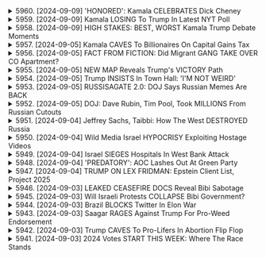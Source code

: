 <details>
<summary>5960. [2024-09-09] 'HONORED': Kamala CELEBRATES Dick Cheney</summary><br>

<a href="https://www.youtube.com/watch?v=yJJINOuSt8Y" target="_blank">
    <img src="https://img.youtube.com/vi/yJJINOuSt8Y/maxresdefault.jpg" 
        alt="[Youtube]" width="200">
</a>

# 'HONORED': Kamala CELEBRATES Dick Cheney

以下是根據提供的文字片段，所整理的重點和歸納，以條列格式呈現，力求客觀和正式：

**核心論點：對政治立場背書（尤其是共和黨成員）對選舉影響的分析**

*   **對共和黨成員背書的影響評估**: 影片的核心是探討前共和黨成員（例如 Liz Cheney, Dick Cheney，Bush administration）對選舉的影響力及其效果是否被過大評估。
*   **目標選民群體分析**: 主要關注對象是居住在美國經濟較發達地區（例如維吉尼亞州北部）的中高收入家庭（資產超過百萬美元）以及軍工複合體相關人士，此群體普遍對傳統共和黨政治人物較為支持。

**重要觀點與論述：**

*   **政治立場與個人經歷的影響**: 此群體經歷了與一般大眾不同的個人經歷，過去20年經濟狀況良好、財富增長，因此對歷史事件和政治立場的認知可能與普通民眾有所不同。
*   **個人利益與政治立場的關聯**: 認為此人群體的政治立場更多是基於個人的經濟利益，而非基於普遍的政治理念。
*   **選舉影響力被高估**: 表達了對此人群體在決策層面能夠左右選舉結果的怀疑，認為他們的政治立場和投票傾向很早就已經固定，不太可能在短時間內改變。
*    **RFK 的投票層**: 認為對 RFK (Robert F. Kennedy) 的支持可能導致部分选民不投票給特朗普。
*   **共和黨成員的立場**: 許多共和黨成員、前共和黨員反對特朗普。

**影片參與者的觀點**:

*   **對共和黨成員背書的看法**: 認為那些背書的共和黨成員對選舉影響不大。
*   **對共和黨成員更生的質疑**: 認為試圖改變這些人的政治立場在道德上是令人反感的。
*   **對影片和獨立媒體的支持**: 呼籲觀眾讚好影片、留下評論，並支持獨立媒體發展。

**總結**:

影片主要質疑了傳統權勢人物的政治背書對於選舉的实际影響，並分析了特定選民群體的政治立場。強調個人利益和歷史經驗可能塑造人們的政治觀點，並對改变已定立場的有效性提出质疑。
</details>

<details>
<summary>5959. [2024-09-09] Kamala LOSING To Trump In Latest NYT Poll</summary><br>

<a href="https://www.youtube.com/watch?v=wL4Q-46QTus" target="_blank">
    <img src="https://img.youtube.com/vi/wL4Q-46QTus/maxresdefault.jpg" 
        alt="[Youtube]" width="200">
</a>

# Kamala LOSING To Trump In Latest NYT Poll

## 卡玛拉·哈里斯与唐纳德·特朗普总统大选关键洞察分析：摘要

以下是对提供的文本进行整理和分析的关键点，以小节及条列格式呈现：

**一、总体态势：势均力敌与高不确定性**

*   **持续胶着：**  此次大选是历史上非常紧迫的一次，双方支持率差距极小，与2020年大选的态势十分接近(仅0.6%)。
*   **误差风险：** 选民调查可能不准确，即使误差为1%，也可能导致选举结果发生巨大改变，从而使特朗普胜选。
*   **决定性因素：** 关键在于几个摆荡州的选情（密西根州、威斯康辛州、宾夕法尼亚州、佐治亚州、亚利桑纳州、内华达州）。
*   **重大事件影响：** 大选将是短促的进程，任何重大事件，包括总统辩论和意外失误都可能左右大选方向。

**二、选情分析与风险评估**

*   **选民调查可靠性受质疑：** 2020年和2022年选民调查均未能正确预测共和党选民的支持率。 目前，人们对于选民调查的精确度仍然怀疑。
*   **选情剧变的可能性：** 随着选举日临近，选情有随时改变的可能，选民偏好发生突变。
*   **“十月惊奇”风险：** 选情有随时爆出“十月惊奇”的可能性，即在选举前突然事件或信息曝光改变选情。

**三、关键因素与潜在影响**

*   **辩论的重要性：** 有两场总统辩论。辩论的结果将会直接影响选情。
*   **重大新闻事件的影响：** 选情受到重大新闻事件的影响至关重要，可能会导致战局发生重大转变。

**四、对现有选民调查的质疑**

*   **修正：** 现有选民调查在处理共和党选民支持度时可能存在偏差。
*   **猜测：** 对选民调查准确度的评估只能停留在猜测阶段。

**五、结论**

*  此次大选是一个历史性的争论，但其结果是不可预测的，即使是微小的差异也可能决定大选的最终结果。
*  选情十分接近，选民调查结果可能存在误差，决定关键是摆动州的选情以及重大新闻事件的处理，这些都会左右最终的选举结果。
</details>

<details>
<summary>5958. [2024-09-09] HIGH STAKES: BEST, WORST Kamala Trump Debate Moments</summary><br>

<a href="https://www.youtube.com/watch?v=m8i_9eSfWcU" target="_blank">
    <img src="https://img.youtube.com/vi/m8i_9eSfWcU/maxresdefault.jpg" 
        alt="[Youtube]" width="200">
</a>

# HIGH STAKES: BEST, WORST Kamala Trump Debate Moments

## 美國總統/副總統候選人辯論分析重點整理

以下就提供之文字記錄進行整理分析，主要聚焦於對辯論及候選人預期的討論，著重客觀呈現而非傾向：

### 一. 辯論前的局勢分析與候選人評估

1.  **世論調查與選情：** 目前選情呈現膠著狀態，世論調查結果對候選人表現有重要影響。
2.  **卡瑪拉·哈里斯（Kamala Harris）：**
    *   **期望值：** 相對較低，被認為有利於其表現。媒體普遍對其期望較低，因此即使表現平平，仍可被認為超越預期。
    *   **形象：** 被塑造為謹慎且神經質的政治家，不擅長應對突發狀況的可能性較高。
    *   **優勢：** 若能以自信且莊重的姿態，在辯論中與對手一較高下的話，則將大幅超出預期。
3.  **唐納·川普（Donald Trump）：**
    *   **期望值：** 很高，因為其在2016年的辯論中表現出色，並且廣受關注。
    *   **風險：** 對於長久未參與類似的辯論，存在狀態不佳的風險。
    *   **評估：** 被評為最優秀的政治辯論家之一，但需考量8年前與現今的狀態差異。

### 二. 辯論策略與候選人表現預期

1.  **哈里斯的策略：**
    *   目標： 僅僅是能以自信且莊重的姿態，在辯論中與對手一較高下，就能超出預期。
    *   關注點： 如何克服謹慎謹小慎微的形象，並在辯論中表現出自信。
2.  **川普的策略：**
    *   目標： 維持自身在辯論領域的優勢，並展現其政治辯論才能。
    *   挑戰：  克服長期未參與辯論可能造成的狀態落後，並與8年前的表現相媲美。

### 三. 媒體影響與觀眾期望

1.  **媒體偏見：** 大多數媒體（除福斯新聞及保守派媒體）傾向於支持哈里斯，且期望她能展現出良好表現。
2.  **觀眾期望：** 鑒於過往的辯論表現，觀眾對川普的期望極高，而對哈里斯的期望則相對較低。

### 四. 預期活動及支持方式

1.  **現場直播：** 團隊計劃於現場直播辯論過程，並在節目中為觀眾提供即時評論。
2.  **互動環節：** 鼓勵觀眾參與提問，並透過社群媒體進行互動。
3.  **贊助方式：** 鼓勵觀眾透過訂閱會員或瀏覽網站等方式支持獨立媒體的發展。
</details>

<details>
<summary>5957. [2024-09-05] Kamala CAVES To Billionaires On Capital Gains Tax</summary><br>

<a href="https://www.youtube.com/watch?v=uLILZorSnqg" target="_blank">
    <img src="https://img.youtube.com/vi/uLILZorSnqg/maxresdefault.jpg" 
        alt="[Youtube]" width="200">
</a>

# Kamala CAVES To Billionaires On Capital Gains Tax

好的，以下是關於上述對話內容的，以客觀、正式用語整理的重點摘要，分為幾個小節，並採用條列格式：

**一、政策細節的缺失與模糊性**

*   **缺乏具體政策細節：** 報導指出，現有政治人物 (尤其哈里斯和川普) 的競選活動，缺乏對重要政策議題 (如社會保障、食品價格管制、關稅等) 的詳細說明。競選團隊往往未能提供具體且可行的實施計畫，導致媒體和選民難以評估政策影響。
*   **政策立場的模糊和矛盾：** 候選人可能在不同場合或在不同議題上表現出模糊或矛盾的立場，例如哈里斯曾支持的預算削減計畫，與她現在的態度有所不同。
*   **政策細節的迴避：** 當記者追問政策實施細節時，競選團隊有時會迴避問題或拒絕提供進一步解釋。

**二、競選計畫的複雜性和可信度**

*   **Project 2025 的深度計畫：** 競選團隊如 Project 2025，制定了詳細的計畫，但這些計畫的規模龐大，可能構成負債或帶來風險。
*   **政策分析的難度：** 由於缺乏詳細的政策說明，分析人員難以評估競選承諾如何影響經濟和社會，例如預計的GDP增長或對特定產業的影響。
*   **競選承諾的可信度問題：** 候選人做出的承諾是否可信，以及他們是否真正了解其政策的影響，成為選民質疑的焦點。

**三、產業與勞動力議題**

*   **農業依賴移民勞動力：** 農業等產業高度依賴廉價的移民勞動力，候選人對移民政策的立場可能對這些產業造成重大影響。
*   **移民政策的複雜性與成本：** 大規模驅逐或拘留移民不僅涉及道德問題，還伴隨著高昂的經濟和後勤成本。

**四、競選資訊的分析與解讀**

*   **政策記者面臨的挑戰：** 政策記者在分析競選承諾方面面臨著困難，需要深入研究政策細節，並評估其影響。
*   **選舉資訊的價值：** 在混亂的資訊環境中，梳理選舉資訊，揭示候選人的真實立場和意圖，對於公民做出明智的選擇至關重要。

**五、影視文化與政治的連結**

*   影片《Idiocracy》的相似性：影片中總統的計畫與某些候選人的競選策略相似，強調了簡化問題、缺乏細節的傾向。

總體而言，對話內容揭示了現有政治競選活動中的一些普遍問題，例如政策缺乏透明度、缺乏具體細節、以及選民在評估候選人立場方面面臨的挑戰，並強調了獨立媒體在資訊環境中提供深入分析的重要性。
</details>

<details>
<summary>5956. [2024-09-05] FACT FROM FICTION: Did Migrant GANG TAKE OVER CO Apartment?</summary><br>

<a href="https://www.youtube.com/watch?v=ZL5gFQgQ8lw" target="_blank">
    <img src="https://img.youtube.com/vi/ZL5gFQgQ8lw/maxresdefault.jpg" 
        alt="[Youtube]" width="200">
</a>

# FACT FROM FICTION: Did Migrant GANG TAKE OVER CO Apartment?

**概要:** 這個演講重點討論了一個關於移民和房東貪污的假新聞事件，該事件廣泛傳播。演講者批判性地分析了該事件、媒體報導和可能存在的政治動機，強調了核實資訊的重要性。

**關鍵重點:**

*   **事件始末:** 關於某公寓大樓的假消息，聲稱移民團體參與犯罪活動及佔據公寓大樓，傳播速度非常快。但事實上，這是由貪污的公寓房東策劃，以逃避修繕和法庭訴訟。
*   **媒體回應:** 演講者點出，儘管當地官員和公寓大樓住戶都否認該消息，但假新聞仍然被廣泛傳播，顯示媒體偏見和缺乏驗證資訊的機制。
*   **政治動機:** 演講者認為，該虛假消息的出現與政治因素有關，特別是指出移民問題是政治人物（例如前總統川普）關注的焦點，並且虛假消息被用來煽動對移民人群體的負面情緒。
*   **房東的惡劣行為:** 該公寓房東長期拖欠維修費用和法庭訴訟，利用虛假事件轉移公眾注意力，逃避責任。
*   **信息核實的重要性:** 演講者強調了在消費媒體信息時，核實信息來源、辨識偏見的重要性。
*   **對媒體生態的批判:** 演講者質疑了傳統媒體和社交媒體在傳播真實信息、防止假消息擴散方面的作用。
*   **行動呼籲:** 鼓勵觀眾關注 Breaking Points 官方網站，支持獨立媒體的發展。

**總結：**

本次演講深入分析了一個社會事件背後的真相，並揭示了假新聞背後的政治動機和媒體生態中的問題。演講者呼籲大眾提高警惕，積極核實資訊，支持獨立媒體的發展。這是一個關於媒體素養、政治意識和社會責任的重要演講。
</details>

<details>
<summary>5955. [2024-09-05] NEW MAP Reveals Trump's VICTORY Path</summary><br>

<a href="https://www.youtube.com/watch?v=qSSsAOStXNg" target="_blank">
    <img src="https://img.youtube.com/vi/qSSsAOStXNg/maxresdefault.jpg" 
        alt="[Youtube]" width="200">
</a>

# NEW MAP Reveals Trump's VICTORY Path

## 焦點整理：美國總統選舉分析 (基於文本内容)

以下整理文本內容之重點，採用小節歸納和條列式呈現，力求清晰和客觀：

**I. 总体选情概览**

*   **选情趨勢：** 數據顯示，即使在民主黨全國大會後，卡瑪拉·哈里斯的選情並未顯著提升，與她所應有的上升空間相較之下，表現平平。
*   **預測模型：** Nate Silver (知名數據分析師) 的預測模型，目前傾向於特朗普勝選（選舉人票方面）。Polymarket (一個線上賭徒平台) 亦顯示特朗普略有領先。

**II. 各州民意調查分析**

*   **摇摆州表现：** 哈里斯在关键摇摆州的民意調查數據，表現平庸，未見會議效應顯著提升。
*   **民調數據考量：** Nate Silver 的模型，會忽略會議後的短暫民調上漲趨勢，認為這屬臨時現象。

**III. 人口統計學分析 (重點關注世代/性別)**

*   **Z世代 (18-29歲) 性別差異：** Z世代的男女投票傾向差异极大，年輕女性倾向于哈里斯，而年輕男性則幾乎不支持她。
*   **教育程度影響:** 參與大學教育的人數比例可能扭曲政治、文化，甚至影響收入分配。目前大學女性的比例呈現上升趨勢。
*   **整體性別差異：** 美国政治中长期存在性别差异，但世代間的性别差异呈现出比以往更大的趋势。

**IV. 選票比重及預測分析**

*   **選舉人票預測：** Nate Silver 的預測模型目前顯示特朗普的選舉人票胜選机率为 55%； Polymarket 平台则顯示特朗普的胜率略高于哈里斯。
*   **民意調查穩定性：** 數據顯示，目前的选情相對穩定，哈里斯可能缺乏大幅提升的支持度。

**V. 其他重要資訊**

*   **數據來源：** 分析依託 NBC 新闻/詹兹民意调查、Nate Silver 模型和 Polymarket 平台等數據來源。
*   **競選策略考量：**  民主黨全国代表大会可能没有产生预期的“反弹效应”，這意味著哈里斯在之後的選戦中可能需要調整策略
</details>

<details>
<summary>5954. [2024-09-05] Trump INSISTS In Town Hall: 'I'M NOT WEIRD'</summary><br>

<a href="https://www.youtube.com/watch?v=lYEuv32nNBk" target="_blank">
    <img src="https://img.youtube.com/vi/lYEuv32nNBk/maxresdefault.jpg" 
        alt="[Youtube]" width="200">
</a>

# Trump INSISTS In Town Hall: 'I'M NOT WEIRD'

## 政論節目討論摘要：川普、外國勢力、與 2024 大選

本摘要整理自一則政治評論節目討論內容，聚焦於川普的競選言論、外部影響力、以及對 2024 大選可能造成的影響。

**I. 川普的競選策略和言論分析**

*   **強調個人責任避重就輕：** 節目評論指出，川普在烏克蘭和以色列議題上傾向於聲稱「如果我還在，這些問題就不會發生」，但缺乏具體的政策詳述。這種策略雖然能在短時間內抓住選民注意力，但長期缺乏說服力。
*   **反戰立場的轉變：** 川普早期以反戰為旗幟，與共和黨內其他候選人區隔開來。但現在他的言論和策略似乎缺少了過去的鮮明立場，特別是在針對伊拉克等地的問題上。
*   **核戰風險的警告：** 川普強調第三次世界大戰的可能，並暗示自己若當選即可阻止核戰爆發，其評論者認為其論點過於危言聳聽。
*   **立場不一：** 川普在阿富汗、烏克蘭的立場不一致，讓人難以掌握其真實政策意圖。

**II. 外國勢力的影響**

*   **以色列因素：** 以色列總理內塔尼亞胡被認為傾向支持川普，而這可能使美國被捲入更廣泛的中東衝突。
*   **外交政策風險：** 評論員指出，如果美國被捲入區域戰爭，責任主要落在喬·拜登和副總統賀錦麗身上。
*   **資訊干擾：** 節目評論員暗示存在層層疊疊的宣傳干擾，讓人難以了解川普在各種問題上的真實立場。

**III. 外部影響與地緣政治風險**

*   **地緣政治風險：** 節目評論員強調，如果美國被捲入更廣泛的中東衝突，將會面臨極高的風險，而這些風險是可以避免的。
*   **外部勢力干擾：** 節目評論員暗示存在外部勢力干擾干預美國大選的情況，強調選舉安全的重要性。
*   **外交政策的重點：** 節目評論員認為，美國的外交政策應以避免衝突和維護可預測性為中心，而不是進一步激化地緣政治緊張局面。

**IV. 總結**

節目評論員指出，川普的競選策略似乎缺乏清晰的政策方向，並且容易受到外部勢力影響。節目評論員強調，在2024大選中，選民應關注候選人的外交政策立場，並警惕外部勢力對美國選舉的干預。
</details>

<details>
<summary>5953. [2024-09-05] RUSSISAGATE 2.0: DOJ Says Russian Memes Are BACK</summary><br>

<a href="https://www.youtube.com/watch?v=QwnAghtKiJE" target="_blank">
    <img src="https://img.youtube.com/vi/QwnAghtKiJE/maxresdefault.jpg" 
        alt="[Youtube]" width="200">
</a>

# RUSSISAGATE 2.0: DOJ Says Russian Memes Are BACK

以下為內容重點整理，以條列式歸納：

**一、 資訊戰與偽造訊息：主要論點**

*   **偽造身份與滲透：** 案例顯示各個國家（包括以色列）參與建立偽造身分/偽造帳號（如中老年黑人女性），與公眾人物（議員等）互動，意在影響輿論或收集情報。
*   **相似性與重複模式：** 此案例類似於過去針對俄羅斯的指控，涉及利用偽造身份來進行資訊操弄。
*   **資金操弄：** 某些個人接受大量資金（暗示來自未知來源），用於製作影片、推廣內容，引發對於動機及可信度的質疑。

**二、 各國情報活動與資訊戰**

*   **以色列的情報活動：** 證據顯示以色列政府直接涉及建立偽造新聞網站，並利用偽造身份與目標人物互動。
*   **普遍資訊戰行為：** 強調許多國家（包括美國）都參與類似的情報活動，這是一個普遍現象。
*   **資金與動機：** 質疑接受大量資金進行內容創作的動機，以及這些資金可能產生的影響。

**三、 對特定事件及人物的評論**

*   **蘿倫·陳（Lauren Cher）：** 強烈批評蘿倫·陳的行為，認為她應該受到刑事指控（入獄或緩刑），並要求追回她所涉及的資產。認為她欺騙大眾是不可原諒的。
*	**俄羅斯陰謀論：** 認為俄羅斯的陰謀論者正在藉此機會加強其論點。
*   **CNN的介入：** 指責CNN故意炒作這些事件，意圖製造話題或達到特定目標。

**四、 媒體與公眾警惕性**

*   **媒體操弄：** 強調媒體可能會刻意炒作特定訊息，以達到特定目的。
*   **獨立媒體的重要性：** 鼓勵支持獨立媒體，以減少對主流媒體的依賴，並獲取更多元的觀點。
*   **公眾的批判性思考：** 呼籲公眾保持警惕，對網路資訊進行批判性思考，辨別真實與虛假。

**五、 法律與道德考量**

*   **道德底線：** 強調即使能合法賺取資金，也應堅守道德底線，不參與欺騙或損害他人的行為。
*   **法律風險：** 警示欺詐行為可能引發法律訴訟，產生高昂的訴訟費用。

**六、 節目推廣**

*	鼓勵觀眾按讚並留言以推廣頻道。
*	鼓勵觀眾訂閱郵件並贊助節目，以支持獨立媒體。
</details>

<details>
<summary>5952. [2024-09-05] DOJ: Dave Rubin, Tim Pool, Took MILLIONS From Russian Cutouts</summary><br>

<a href="https://www.youtube.com/watch?v=2wc0Z-qktdc" target="_blank">
    <img src="https://img.youtube.com/vi/2wc0Z-qktdc/maxresdefault.jpg" 
        alt="[Youtube]" width="200">
</a>

# DOJ: Dave Rubin, Tim Pool, Took MILLIONS From Russian Cutouts

## 重要重點整理：Lauren Chen 論爭相關內容 (Breaking Points 視頻整理)

以下針對提供的文本內容，以條列式整理清晰、客觀的重要重點:

**I. 論爭核心:**

* **資金來源及影響:** Lauren Chen 被指控接受外國勢力（烏克蘭、卡達，亦包括其他）的資金，可能影響其媒體內容及言論立場。質疑其評論立場是否受資金影響，以及是否因此對特朗普採取負面立場。
* **財務透明度的缺乏:** 對於該資金的流向、金額的缺乏透明度是核心爭議點。
* **19修正案及反特朗普態度:** Lauren Chen 被指控反對賦予婦女投票的19修正案，以及積極阻止人們投票給特朗普。

**II. 重要指控及相關事實:**

* **阿什麗·聖克萊爾的質疑:** 保守派評論員阿什麗·聖克萊爾數個月前就公開質疑 Lauren Chen 接受外國資金。
* **評論立場對以色列的影響:**  質疑 Lauren Chen 對以色列的評論立場是否受到其資金來源的影響，暗示存在利用其內容抹黑以色列的可能性。
* **與俄羅斯的關聯:** 指出該事件可能與俄羅斯試圖影響媒體及政治舆論有關。
* **資金來源的多樣性:**  指出除俄羅斯外，烏克蘭、卡達和以色列都可能向媒體提供資金，建議司法部可以起訴所有相關人士。

**III.  事件的潛在影響:**

* **對獨立媒體的信用危機:**  事件可能導致人們對獨立媒體的信任度下降，質疑其評論立場和客觀性。
* **對 Lauren Chen 個人信譽的損壞:**  事件將永久性地損害 Lauren Chen 的個人信譽，其所有過往言論都可能受到質疑。
* **對獨立媒體生態的衝擊:**  事件可能導致 "魔女狩獵" 式的指控和打壓，衝擊整個獨立媒體生態。
* **政治動機的揣測:**  質疑指控是否具有政治動機，目的是為了抹黑特定人物或傳播特定信息。

**IV. 解決方案及建議:**

* **司法調查:**  呼籲司法部對所有接受外國資金的媒體人物進行調查，並追究違法行為。
* **資金來源透明化:**  要求媒體公開資金來源，提高透明度。
* **獨立媒體生態保護:**  呼籲不要過度譴責獨立媒體，以免扼殺多元聲音和獨立思考。
* **對獨立媒體的支援:**  呼籲通過訂閱和捐款等方式，支持獨立媒體的發展。

**V. 總結:**

該文本主要集中於對 Lauren Chen 潛在資金來源及行為的質疑，並由此引發了對獨立媒體生態和新聞倫理的討論。文本強調了透明度和問責制的必要性，以及保護多元媒體觀點的重要性。
</details>

<details>
<summary>5951. [2024-09-04] Jeffrey Sachs, Taibbi: How The West DESTROYED Russia</summary><br>

<a href="https://www.youtube.com/watch?v=VWYZpF2ngnc" target="_blank">
    <img src="https://img.youtube.com/vi/VWYZpF2ngnc/maxresdefault.jpg" 
        alt="[Youtube]" width="200">
</a>

# Jeffrey Sachs, Taibbi: How The West DESTROYED Russia

## Dr. Jeffrey Sachs 访谈重点整理

**一、经济发展与国际援助**

*   **早期经验：** Sachs 强调早期参与危地马拉和玻利维亚经济改革的经验，认识到单纯的技术干预无法解决深层次的结构问题。
*   **贫困根源：** 他认为贫困并非文化或技术问题，而是地理、历史和制度等复杂因素综合作用的结果。
*   **千年发展目标(MDGs)：** Sachs 阐述了他参与制定千年发展目标的工作，强调通过设定具体目标和量化指标来推动全球减贫。 
*   **国际援助挑战：** 他指出，援助往往流向腐败、服务于捐助国利益，而非解决受援国真正需求。 推崇“本土化”援助模式，强调尊重受援国主权，支持本土解决方案。

**二、对俄美关系与乌克兰危机的分析**

*   **美国单极化野心：** Sachs 认为自 1990 年代以来，美国一直追求世界单极化的目标，希望建立以美国为中心的 “自由霸权”，排除任何挑战者。
*   **对俄态度：** 他认为美国自冷战结束以来，持续孤立和遏制俄罗斯，未能将其塑造为合作伙伴。 通过支持反叛势力来削弱俄罗斯。 将俄罗斯视为二流国家。
*   **乌克兰危机根源：** 他认为乌克兰危机是美国单极化野心与俄罗斯地缘战略利益冲突的结果。 美国对北约东扩的推动，直接威胁俄罗斯安全，导致冲突升级。
*   **美国政策批判：** 他严厉批评美国将乌克兰变成 “战场”，通过提供武器和资金支持乌克兰对抗俄罗斯。 美国对乌克兰危机的干预加剧了冲突，造成巨大的人道主义灾难。
*   **核风险警告：** Sachs 强调，持续升级的冲突可能触发核战争，对全球造成灾难性后果。呼吁各方保持克制，通过外交谈判解决危机。

**三、对全球治理的反思**

*   **现有国际体系：** Sachs 批评现有国际体系以西方国家为中心的弊端，认为其未能有效应对全球性挑战。
*   **气候变化：** 强调气候变化是人类面临的最大威胁，需要全球合作才能有效应对。
*   **可持续发展：** 他主张推行可持续发展模式，平衡经济、社会和环境发展目标。
*   **全球化改革：** 他呼吁改革全球化体系，使其更加公平、包容，并注重社会和环境责任。
*   **多边主义：** 强调多边合作的重要性，呼吁加强联合国作用，建立更加有效的全球治理体系。

**四、核心观点总结**

*   **批判单极化世界秩序**：美国追求世界单极化的野心是导致冲突的关键。
*   **强调地缘政治因素**：乌克兰危机的根源在于地缘政治冲突，而非道德或价值观差异。
*   **呼吁对话和妥协**: 强调通过外交谈判解决问题的重要性，避免局势升级。
*   **关注全球平等**: 提倡建立更加公平、包容的全球治理体系，平衡各国利益。
</details>

<details>
<summary>5950. [2024-09-04] Wild Media Israel HYPOCRISY Exploiting Hostage Videos</summary><br>

<a href="https://www.youtube.com/watch?v=cVs4DXdtojY" target="_blank">
    <img src="https://img.youtube.com/vi/cVs4DXdtojY/maxresdefault.jpg" 
        alt="[Youtube]" width="200">
</a>

# Wild Media Israel HYPOCRISY Exploiting Hostage Videos

## 學術文獻重點總結

本文討論的是以色列與哈瑪斯衝突背景下，關於人質錄影帶的使用及其背後的道德爭議。以下為文獻之重點總結：

**1. 背景概述：**

*   以色列與哈瑪斯衝突造成人質問題，哈瑪斯釋出被殺害人質的錄影帶。
*   本文作者對錄影帶的使用、製作及相關倫理問題表達強烈關注，並批判某些媒體及政治實體的不一致態度。

**2. 關於人質錄影帶的爭議：**

*   **哈瑪斯錄影帶：** 作者認為哈瑪斯公開人質遇害錄影帶是不道德行為，即使在戰爭時期亦然。
*   **以色列錄影帶：** 以色列軍方拘留中心內的巴勒斯坦受監禁者的錄影畫面被揭露，顯示系統性的酷刑及性暴力，作者批評以色列使用這些影像作為證據。以色列方面聲稱這些錄影可追溯到某些嫌犯，但缺乏佐證。作者質疑錄影帶真實性，認為缺乏可信度。

**3. 對比分析及倫理討論：**

*   作者認為哈瑪斯及以色列公開的錄影帶有所不同，前者涉及公開受害者最後的掙扎和死亡，後者則涉及監禁期間的虐待行為。
*   作者質疑在證據未經確認、未經法庭審理的情況下，使用這些影像作為「證據」的合理性，並指責相關機構未能遵守道德標準。

**4. 對媒體、政治實體態度的批判：**

*   作者批評某些主流媒體和政治人物的不一致態度。特別是白宫播放雪莉·桑德伯格纪录片被作者严厉批评，认为其助长了对视频的使用。
*   作者指出，即使美國譴責某些國家的行為，卻本身可能做出同樣行為（引用諾斯的回顧錄，指美國也曾實施類似行為）。
*   雪莉·桑德伯格的紀錄片引發作者強烈反對，認為其缺乏批判性，並助長了對拷問和虐待影像的使用，但作者表示自己沒有對此形成強烈的意見。

**5. 重要爭論焦點：**

*   **影像的真實性與可信度：** 如何驗證影像的真實性，以及使用未經確證的影像作為證據的倫理問題。
*   **倫理標準的適用：** 戰爭時期是否需要適用不同的倫理標準，以及對酷刑和虐待影像的容忍度。
*   **媒體與政治責任：** 媒體和政治人物在報導和回應這些影像時所肩負的責任。

**6. 總結論點：**

作者強調，無論在哪種情況下，都必須遵守基本的道德和人道準則，即便是戰爭時期。 對影像的使用應非常謹慎，避免對受害者造成進一步的傷害，並確保在確認的證據基礎上進行客觀分析。同時，呼籲媒體和政治人物保持責任感，避免利用這些影像進行政治操縱或渲染暴力。
</details>

<details>
<summary>5949. [2024-09-04] Israel SIEGES Hospitals In West Bank Attack</summary><br>

<a href="https://www.youtube.com/watch?v=dMx-q3Vmub8" target="_blank">
    <img src="https://img.youtube.com/vi/dMx-q3Vmub8/maxresdefault.jpg" 
        alt="[Youtube]" width="200">
</a>

# Israel SIEGES Hospitals In West Bank Attack

## 以 Breaking Points 的內容整理的重點摘要：

**I. 以色列與哈馬斯衝突：政治與外交局勢**

*   **地圖爭議：**
    *   Netanyahu 展示的地圖缺乏定義巴勒斯坦領土，引發批評，並被視為其「大以色列」願景的實證。
    *   早期版本缺少加薩，後期版本缺少約旦河西岸，顯示以色列官方可能存在領土擴張意圖。
*   **停戰進程：**
    *   儘管美國拜登政府聲稱接近停戰，但實際情況不明朗。
    *   西方（美國和英國）對以色列的壓力日漸增大，包括武器禁運措施。
*   **國內抗議：**
    *   以色列國內的抗議活動不斷，抗議者包括反司法改革派和對Netanyahu政府政策持反對立場者。
    *   示威者對Netanyahu政府施加壓力，可能影響其決策。

**II. 國際壓力及影響因素**

*   **來自西方國家的壓力：**
    *   英國決定部分停止向以色列提供武器，加劇了雙方的不滿。
    *   美國國內左翼勢力及外部國際壓力要求以色列停火。
*   **美國大選影響：**
    *   美國即將舉行總統大選（9月），可能影響拜登政府在以、巴議題上的態度。
    *   Netanyahu 的政治生涯和決策受此影響。

**III. 突顯的矛盾與不明朗性**

*   **停戰進展的雙重敘事：**
    *   公認的訊息宣稱協議接近，但實際進展不明。
*   **國際社會的壓力與以色列的立場：**
    *   外部壓力增加，但Netanyahu 公開表態強硬，不願妥協。
*    **國內政治的複雜性：**
    *   反對派抗議活動、內部政治鬥爭都影響到以政府的決策。

**IV. 其他關鍵點**

*   **政治人物的影響：**
    *   Netanyahu 是一位具有重要影響力的政治家，其政策決策及生涯將直接影響衝突進展。
*   **媒體報導：**
    *   媒體在塑造公眾認知及衝突進展方面具有重要作用。
*   **衝突的長期性：**
    *   衝突的前景不明朗，可能需要更長的時間才能達成解決方案。
</details>

<details>
<summary>5948. [2024-09-04] 'PREDATORY': AOC Lashes Out At Green Party</summary><br>

<a href="https://www.youtube.com/watch?v=GJGQU6LwhZk" target="_blank">
    <img src="https://img.youtube.com/vi/GJGQU6LwhZk/maxresdefault.jpg" 
        alt="[Youtube]" width="200">
</a>

# 'PREDATORY': AOC Lashes Out At Green Party

## 重點整理：美國選舉及第三方參選人分析

本篇錄音討論了美國選舉現狀，特別是第三方參選人（如羅伯特·F. Kennedy Jr.、康奈爾·西斯特）的挑戰與影響，以及對兩大政黨的潛在衝擊。

**一、 兩大政黨制與第三方挑戰**

*   **固有結構性限制：** 美國的選舉制度對第三方候選人在全國層面的成功構成重大障礙。兩大政黨在資源、組織、媒體曝光度等方面具有明顯優勢。
*   **選民身份認同：** 許多選民的政治身份認同高度依賴政黨，導致難以轉向第三方候選人，即使對兩大政黨心懷不滿。

**二、羅伯特·F. Kennedy Jr.的參選及其影響**

*   **潛在吸納選票：** Kennedy Jr.可能從兩大政黨的選民中吸取票源，尤其是那些對現任政治人物感到厭倦或持反建制態度的人。
*   **關鍵州影響：** 在像密西根州這樣的關鍵搖擺州，Kennedy Jr.的參選可能會對特朗普和拜登的競爭產生重大影響。
*   **選票爭議：** Kennedy Jr.為了保證自己能在更多州的選票上出現，和選舉委員會有所爭執。

**三、第三方候選人組織及動員的困難**

*   **組織挑戰：** 第三黨候選人往往缺乏兩大政黨龐大的組織力量和長期運作基礎，難以有效動員選民。
*   **資金不足：** 獲得足夠的競選資金對第三方候選人而言是一項重大挑戰，這限制了他們的媒體曝光度和草根組織能力。
*   **社會生活化：**綠黨和自由意志黨的成員往往將政治活動納入生活，形成一種社群，這與以贏取選舉為導向的兩大政黨略有不同。

**四、其他第三方候選人及其支持者**

*   **康奈爾·西斯特参選:** 康奈爾·西斯特（Cornel West) 也將對選局造成影響，他可能與RFK Jr.競爭相似的選民。
*    **馬克·古班 (Mark Cuban) 的角色:** 古班通過Voter Choice資助RFK Jr.和西斯特的选票入選。

**五、對兩大政黨的影響與策略**

*   **特朗普的風險：** RFK Jr.的參選可能對特朗普有利，因為他可能會吸引一些原本會支持拜登的選民。
*   **拜登的風險：** 如果RFKJ 確實能從兩黨選民那兒吸納票源，這將影響到選情。
*   **策略調整：** 兩大政黨需要針對第三方候選人的出現調整競選策略，包括利用媒體曝光度、強調政黨優勢等。

**六、選舉戰略**

*   選舉組織者會將原本預計要討論的議題，延遲到下一次討論。
*   他們會將原本的 15 分鐘塊，轉化為一小時的討論。

錄音總體強調了美國選舉中第三方候選人面臨的巨大挑戰，以及他們對兩大政黨及其選舉策略可能產生的影響。
</details>

<details>
<summary>5947. [2024-09-04] TRUMP ON LEX FRIDMAN: Epstein Client List, Project 2025</summary><br>

<a href="https://www.youtube.com/watch?v=VXzjhHppzno" target="_blank">
    <img src="https://img.youtube.com/vi/VXzjhHppzno/maxresdefault.jpg" 
        alt="[Youtube]" width="200">
</a>

# TRUMP ON LEX FRIDMAN: Epstein Client List, Project 2025

## 討論重點總結：川普的媒體策略及觀點

**主題聚焦：**本片段主要討論唐納川普對於新興媒體的認知、策略，以及他對其他政治人物媒體策略的看法。

**I. 川普對新興 vs. 傳統媒體的理解**

*   **新媒體的潛力：** 川普認為新媒體的力量可能超越電視媒體。他特別提到了自己在 Space（疑似指X平台）上與 Elon Musk 合作獲得高收聽量的案例。
*   **門檻的降低：** 他察覺到傳統媒体的“守門人”力量正在衰弱。
*   **媒體操縱的轉變：** 他曾透過質疑媒體的真實性及公正性，將媒體吸引到自己身邊，使其暴露弱點。

**II. 川普的選舉策略：媒體採訪對象的選擇**

*   **另类媒體的偏好：**  川普選擇在另類媒體（如 Lex Fridman, Theo Von）進行採訪，展現對傳統媒體的迴離。
*   **採訪風格：** 他傾向於與採訪者建立更深入的談話，而非刻意塑造形象。
*   **策略性目的:** 採訪對象的選擇反映了他希望觸及更廣泛、更獨立思維的受眾。

**III. 川普對其他政治人物的評價**

*   **Kamala Harris 的評價:** 川普認為 Kamala Harris 對新媒體的利用不足，提倡更積極地參與新媒體平台。
*   **J. D Vance 的策略:** 認可了 J.D. Vance 積極利用另類媒體參與訪談，认为值得其他選舉團隊借鑑。
*   **對媒體互動的建議:** 提倡直接且誠實的媒體互動，透過揭露錯誤來展現透明度。

**IV. 川普對政治話語和立場之見**

*   **政策偏好:** 提及支持 Bernie Sanders 的觀點，表明對某些進步政策的容忍度或理解。
*   **價值觀認同** ：對 Tulsi Gabbard 和 RFK Jr. 的喜好，反映了他對現有政治體制之外的聲音的偏好。
*   **強調真實性:** 提倡透過揭露錯誤來展示透明度。

**V. 總結**

川普的媒體策略並非傳統的形象塑造，而是更側重於利用新興媒體突破傳統媒體的控制，並與受眾建立更直接的聯繫。他對於媒體策略的理解與見解，反映了數位時代政治溝通的轉變，以及政治人物對於如何有效觸及受眾的考量。
</details>

<details>
<summary>5946. [2024-09-03] LEAKED CEASEFIRE DOCS Reveal Bibi Sabotage</summary><br>

<a href="https://www.youtube.com/watch?v=XFQF2WXA1Y0" target="_blank">
    <img src="https://img.youtube.com/vi/XFQF2WXA1Y0/maxresdefault.jpg" 
        alt="[Youtube]" width="200">
</a>

# LEAKED CEASEFIRE DOCS Reveal Bibi Sabotage

## 以色列-巴勒斯坦衝突最新局勢與分析– 總結重點整理

**一．人質問題與加沙戰況**

*   哈瑪斯仍在扣留人質，但釋放進度緩慢且不穩定。
*   加沙戰況持續，造成大量平民傷亡與基礎設施破壞。 人道援助進出受限，造成嚴峻人道主義危機。
*   以色列軍隊持續在加沙進行軍事行動，聲稱旨在消滅哈瑪斯。 軍事行動引起國際社會對平民傷亡的擔憂。

**二．政治與策略分歧**

*   以色列高層，特別是以色列总理内塔尼亚胡，似乎有長期控制甚至吞併西岸（West Bank）打算。
*   可能存在哈瑪斯與以色列之間，透過間接途徑(例如埃及、卡達) 協商釋放人質與停火的機會， 但進度緩慢。
*   美國與以色列在戰略目標上存在一定程度分歧， 例如對於如何控制加沙、如何應對西岸衝突等。
*   以色列政府似乎不願承認巴勒斯坦建國的可能性， 堅持對西岸持續擴張控制。

**三．西岸局勢惡化**

*   以色列軍隊正在擴大對西岸的軍事行動， 據稱以建立安全區為目的。
*   以色列軍隊正在大規模破壞西岸的民用基礎設施(道路、民宅等)， 引發國際社會的強烈譴責。
*   以色列政府可能試圖在西岸建立類似於在加沙的封鎖， 以控制巴勒斯坦民眾的活動。
*   外界擔心以色列正在計劃對西岸進行大規模的清空， 以建立完全的控制權。
* 以色列政府可能試圖將西岸與約旦接壤邊境封鎖，以限制巴勒斯坦人行動，並強化對其生活的控制。

**四．地區局勢與擴大風險**

*   伊朗在地區衝突中扮演的角色日益重要， 並通過支持代理勢力（例如黎巴嫩真主党） 來對抗以色列。
*   伊朗通過發展核計畫， 可能加劇地區緊張局勢。
*   以色列對伊朗的指責， 包括聲稱伊朗在約旦河西岸建立基地等， 引發了地區更大規模衝突的風險。
*   約旦可能面臨來自以色列或伊朗方面的壓力， 其邊境安全受到威脅。

**五．長期前景與悲觀預測**

*   很可能在短期內達成全面性的停火協議， 停戰可能只是暫時的，隨時可能重新爆發衝突。
*   美國可能在總統大選後尋求緩和局勢，並利用外交手段解決衝突 。
*  最有可能的情況是，在以色列总理内塔尼亚胡执政期间，巴勒斯坦问题无法得到解决。内塔尼亚胡可能试图将自己定为消灭巴勒斯坦人和巴勒斯坦人概念的以色列统治者。
*   長期來看，以色列和巴勒斯坦之間的衝突很可能持續下去， 造成人道主義危機和地區不穩定。

**六．資訊來源與支持獨立媒體**

*   Drop Site News 是非營利媒體，提供獨立的報導和分析。
*   觀眾可以通過捐款、訂閱或分享資訊，來支持 Drop Site News，並支持獨立媒體。

**總結:**

目前的局勢非常危急，長期解決方案似乎遙不可及。國際社會需要加強斡旋，推動和平談判，並保護巴勒斯坦人民的人權。同時， 獨立媒體在揭露真相、促進負責任的報導方面發揮著重要作用。
</details>

<details>
<summary>5945. [2024-09-03] Will Israeli Protests COLLAPSE Bibi Government?</summary><br>

<a href="https://www.youtube.com/watch?v=4aWm7WADFXk" target="_blank">
    <img src="https://img.youtube.com/vi/4aWm7WADFXk/maxresdefault.jpg" 
        alt="[Youtube]" width="200">
</a>

# Will Israeli Protests COLLAPSE Bibi Government?

## Breaking Points 播客重點摘要：以以色列政治與人質議題為中心

**一、以哈衝突後續與政治責任**

*   **以 Netanyahu (ネタニヤフ) 政府的立場:** 強調消滅 Hamas (ハマス) 的目標，並將衝突的罪責歸咎於 Hamas。
*   **以色列國內批判聲音:** 以色列反對黨領袖 Yael Leded (ヤエル・リード) 公開指責 Netanyahu 政府不願妥協以解救人質，並呼籲社會各界停止運作以表達抗議。人質家屬也公開表達對 Netanyanhu 的不滿，認為政府對釋放人質無能，並為人質犧牲感到負責。
*   **美國政府的立場:** 雖然美國官員（包括國防部長）公開表示 Hamas 不可能完全消滅，但Kamala Harris (カマラ・ハリス) 美國副總統仍然在言論中支持以色列政府消滅 Hamas 的目標，這與現實不符，讓人質家屬的抗議更加強烈。

**二、政治操作與外部勢力**

*   **Netanyahu 的政治生存能力:** 許多人認為 Netanyahu 擅於操縱政治環境，即便面對最高法院的案件，10 月 7 日事件，和戰間期，仍然能夠確保自己在政治舞台上的生存。
*   **美國勢力的角色:** 對於美國的政治體系，例如 ADL (反诽谤联盟) 和華盛頓的政治機關，認為他們在當前的局勢中扮演了重要的作用，並在大多數戰鬥中取得了勝利。

**三、資訊控制與言論意義**

*   **美國與以色列之間不同觀點:** 美國對於衝突事件的看法與以色列國內存在差異，例如美國對於 Hamas 是否能夠完全消滅的看法，以及對於言論意義的解讀。
*   **訊息控制的可能性:** 播客主機認為美國國內出現的訊息可能會被控制，並且影響人們對於衝突事件的理解。

**四、整體結論**

*   播客主機傾向於認為 Netanyahu 仍然能夠生存下，並在當前局勢中占據主導地位，這背後的原因是其卓越的政治才能和操控能力。
*   儘管如此，播客主機也認為美國的政治機構正在利用這個局勢，並从中获益，並且在美國的政治環境中，信息可能會受到控制。
</details>

<details>
<summary>5944. [2024-09-03] Brazil BLOCKS Twitter In Elon War</summary><br>

<a href="https://www.youtube.com/watch?v=S3Ut8xx_QGQ" target="_blank">
    <img src="https://img.youtube.com/vi/S3Ut8xx_QGQ/maxresdefault.jpg" 
        alt="[Youtube]" width="200">
</a>

# Brazil BLOCKS Twitter In Elon War

## 解密 Elon Musk 對 Twitter (現 X) 的戰略：重點摘要與分析

**核心論點：** Elon Musk 的 Twitter (X) 收購，並非單純的商業行為，而是以意識形態為驅動的策略，同時也緊密結合商業利益與地緣政治考量。

**一、意識形態驅動 (Ideological Motivation)**

*   **意識形態工具：** Musk 的 Twitter 收購與 Rupert Murdoch 的 Fox News 擁有相似之處，皆為意識形態工具。他透過 Twitter 影響政策和理想的統治模式。
*   **演算法操縱：** Twitter 演算法強化對右翼用戶的認知，使其過度評估自身意見和影響力。
*   **政治支持：**  Musk 積極支持 Donald Trump，並投入數百萬美元支持其競選活動。

**二、商業利益考量 (Business Considerations)**

*   **重要市場：** 巴西是 Twitter/X 的關鍵市場之一。
*   **非營利目標：**  與其將 Twitter/X 視為盈利工具，不如將其視為影響力和傳播訊息的平台。
*    **與 Jeff Bezos/Washington Post 的類比：** 收購目的類似 Jeff Bezos 收購 Washington Post ，著重在控制意識形態平台。

**三、地緣政治與法律考量 (Geopolitical & Legal Implications)**

*   **國家審查策略：** Musk 對各國審查的要求反應不同，某些國家接受審查，而另一些國家则拒绝。
*   **歐洲數位法規的潛在影響：** 歐盟的數位法規（例如DSA）可能對言論自由造成限制，並與巴西的政策相呼應。
*   **針對網路言論的壓制：**  透過法律手段、網路監視，以及打擊「煽動仇恨」言論的方式，打壓異議，加強控制。
* **巴西的案例：** 巴西的案件凸顯出對言論自由的潜在威胁，尤其是在經濟弱勢地區（巴西的 1 日 9000 美元罰款相当于巴西的年均工资）。

**四、特定關注點 (Specific Concerns)**

*   **數位公民權利：**  數位公民的权利受到威胁，尤其是對異議人士的壓制，以及對網路言論的監控。
*   **Glen Greenwald 的安全：** 因 Glen Greenwald 在巴西的活動，對其人身安全表示擔憂。
*   **未來趨勢：**  預計在歐盟和其他先進國家將出現更激烈的數位審查之戰。特別是在德國，極右翼政黨 AfD 近期首次在州選舉中獲勝，可能導致嚴苛的數位法規。



**總結：**  Elon Musk 對 Twitter/X 的戰略是一項複雜且具有多重層面的行動，融合了意識形態、商業利益和地緣政治考量，並可能對全球數位空間的言論自由造成深遠影響。
</details>

<details>
<summary>5943. [2024-09-03] Saagar RAGES Against Trump For Pro-Weed Endorsement</summary><br>

<a href="https://www.youtube.com/watch?v=Q2LiYLgLpg8" target="_blank">
    <img src="https://img.youtube.com/vi/Q2LiYLgLpg8/maxresdefault.jpg" 
        alt="[Youtube]" width="200">
</a>

# Saagar RAGES Against Trump For Pro-Weed Endorsement

## 美國總統候選人特朗普的立場及競選策略分析要點

**總結:** 本篇內容主要分析美國總統候選人特朗普的政治立場轉變、競選策略及潛在的影響。文中強調他在大麻合法化、墮胎議題上的立場變化，以及他如何利用社交媒體、Podcast等平台吸引選民。

**一、政治立場轉變**

*   **大麻政策:** 特朗普似乎調整立場支持大麻合法化，可能意圖吸引年輕及自由派選民。
*   **墮胎議題:** 文中指出，墮胎議題可能成為他敗選的關鍵因素，同時也強調他在墮胎議題上的立場變化，持續引發爭議。
*   **整體定位:** 他的政治立場似乎傾向於一種策略性的妥協，以吸引更廣泛的選民，特別是那些對主流媒體不信任並活躍於替代媒體平台（Podcast、YouTube等）的人群。

**二、競選策略分析**

*   **目標受眾:** 將目標對準了"社會上自由派"的人群，以及那些不信任主流媒體的人群，並積極利用替代媒體平台（如レックス・フレッドマン的Podcast、ジョー・ロガンの節目等）吸引年輕男性選民。
*   **社交媒體策略：** 利用Podcast、YouTube等平台，進行有針對性的傳播，以吸引特定的選民群體。
*   **議題轉變：** 策略性地調整議題重點，例如在大麻合法化問題上鬆動立場，以吸引選民。

**三、競爭分析及潛在影響**

*   **民主黨的對策：**  Democratic黨利用墮胎議題對特朗普進行攻擊，試圖藉此爭取選票，並激勵選民投票。
*   **潛在風險：** 墮胎立場的轉換可能會加劇與保守派選民的矛盾。
*   **影響分析：** 中絶議題可能成為特朗普是否能夠勝選的關鍵因素。

**四、媒體互動與議程設定**

*   **議程設定挑戰：** 特朗普在設定公眾議程和控制對話方面面臨挑戰。
*  **民主黨的應對：** Democratic黨成功地利用墮胎議題吸引媒體關注，並將Trump的政策置於不利地位。
*   **媒體互動模式改變：**  Democratic黨不再對Trump的言論作出反應，這使得他難以掌控媒體的報導和討論。
</details>

<details>
<summary>5942. [2024-09-03] Trump CAVES To Pro-Lifers In Abortion Flip Flop</summary><br>

<a href="https://www.youtube.com/watch?v=PnnDR1Gkvp0" target="_blank">
    <img src="https://img.youtube.com/vi/PnnDR1Gkvp0/maxresdefault.jpg" 
        alt="[Youtube]" width="200">
</a>

# Trump CAVES To Pro-Lifers In Abortion Flip Flop

## 美國政治評論重點整理 (根據提供文本)

**主題:** 關於美國總統候選人特朗普有關墮胎問題立场的分析，以及其对選舉結果的潜在影响。

**一. 特朗普對修正案第四的立場與策略**

*   **核心議題:** 特朗普原本支持修正案第四(針對墮胎的限制)，但後來似乎對此立場產生猶豫。
*   **立場矛盾:**  分析認為，特朗普的猶豫可能源於擔心該修正案激進的立意會導致佛羅里達州等關鍵州的選民反彈。
*   **策略分析:**  評論員認為，特朗普應該堅持支持修正案第四，即便該修正案可能會通過。通過率高的預期下，應避免給予民主党更多借口攻击。
*   **佛州與亞利桑那州的重要性:** 佛羅里達州和亞利桑那州被視為關鍵的搖摆州。特朗普的墮胎立場可能會影響這兩個州的選舉結果。
*   **修正案通過的可能性:** 專家預測修正案第四在佛羅里達州很有可能以超過60%的比例通過。

**二. 墮胎議題對選民的影響**

*   **婦女性別的投票傾向:** 女性選民在墮胎議題上的立場，以及相關議題激化，可能會導致大量女性選民投票支持民主黨候選人。
*   **選民分層投票的現象:** 分析指出，許多選民在不同議題上有不同的立場，會在投票箱上逐一選擇自己支持的選項，形成多層投票的現象。
*   **墮胎議題的重要性:** 墮胎議題雖然可能不是大多數選民最關心的議題，但它對一部分選民具有高度的激勵作用，並可能成為影響選舉結果的关键因素。
*   **女性選民註冊數量的增長:**  在一些州，如康薩斯州和肯塔基州，女性選民註冊數量出現顯著增長，這與墮胎議題的爭論密切相關。
*   **卡瑪拉·哈里斯的影響:** 卡瑪拉·哈里斯的参選，进一步刺激了女性选民的注册与参选意愿。

**三. 對選情及策略的解讀**

*   **策略風險:** 評論員批評特朗普在關鍵議題上的動摇，認為這可能会為民主黨帶來更多優勢。
*   **特朗普的擔憂:** 特朗普似乎意識到墮胎議題可能對自己的選情造成負面影響，並曾表示擔心該議題會讓他失去部分選民支持。
*   **修正案可能被民主黨利用:** 評論員認為，民主黨可能會利用修正案第四来動員支持者，并攻擊特朗普的立場。
*   **選民的多元性:** 分析強調，選民的立場是多元的，特別是在關鍵的搖摆州。
*   **重要選舉的影響:** 修正案的通过與否和各州的選舉結果，可能會對總統大選產生深遠的影響。

**四. 總結**

評論員認為，特朗普在墮胎議題上的立場轉變可能風險較高，並可能為民主黨創造更多有利的機會。該評論員強調，選民的多元性和特定議題對不同選民群體的影响，是影響選舉結果的关键因素。
</details>

<details>
<summary>5941. [2024-09-03] 2024 Votes START THIS WEEK: Where The Race Stands</summary><br>

<a href="https://www.youtube.com/watch?v=LWwnGyWKm-Y" target="_blank">
    <img src="https://img.youtube.com/vi/LWwnGyWKm-Y/maxresdefault.jpg" 
        alt="[Youtube]" width="200">
</a>

# 2024 Votes START THIS WEEK: Where The Race Stands

## Breaking Points節目片段重點整理 (美國選舉分析)

**概述:** 節目評論了美國總統選舉目前的選情、各方優劣勢，以及如何解讀民調與選情變化。強調本年度選情特殊的複雜性，不再循傳統模式分析。

**I. 候選人分析:**

* **唐納·川普:** 
    * 在電算模擬中略有優勢（100次模擬中川普55勝，卡瑪拉·哈里斯45勝），但差距不大。
    * 在賓州和喬治亞等關鍵州投入大量資金進行廣告及動員活動。
    * 維持穩定的支持度，但缺乏顯著成長。
* **卡瑪拉·哈里斯:**
    * 在民主黨大會後的支持度並未大幅增加，可能受到羅伯特·F·肯尼迪(Robert F. Kennedy Jr.)的支持流失所抵銷。
    * 若能奪回肯尼迪支持者，則可能在普選票方面與川普持平。

**II. 民調分析的特殊性:**

* **不再完全依賴傳統民調:** 本屆選情特殊，傳統民調可能無法完全反映真實情況。
* **新選民的影響:** 新註冊選民 (尤其是女性)，投票率通常較高，可能為哈里斯陣營帶來優勢。
* **女性選民的重要性:** 女性選民的投票意願較高，且註冊率呈異常增長，是哈里斯陣營的關鍵力量。
* **女性選民的投票動機:** 聚焦在墮胎議題、性別差距等議題，有助於動員女性選民。

**III. 各州戰略重点:**

*   **賓州與喬治亞:** 川普陣營在這些州投入巨額資金，顯示其戰略重點。
*   **其他州:** 川普可能放棄一些州，將資源集中在關鍵戰場。

**IV. 選情趨勢與考量:**

*   **異常規律:** 本屆選舉不再遵循傳統規律。
*   **基本面:** 目前仍在尋找影響選舉方向的信號，評估基本面是否仍具參考價值。
*   **新選民與女性選民:** 追蹤新註冊選民（尤其是女性）的數據，有助於理解選情變化。

**V. 呼籲:**

*   點擊「喜歡」、留言，鼓勵更多人關注節目。
*   訂閱BreakingPoints.com，支持頻道發展。
</details>

